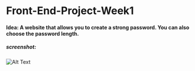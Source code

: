 # Front-End-Project-Week1

#### Idea: A website that allows you to create a strong password. You can also choose the password length.

##### screenshot:

![Alt Text](https://i.imgur.com/fOBmMwD.gif)

